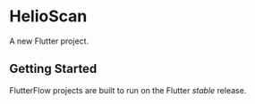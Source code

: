 # HelioScan

A new Flutter project.

## Getting Started

FlutterFlow projects are built to run on the Flutter _stable_ release.
